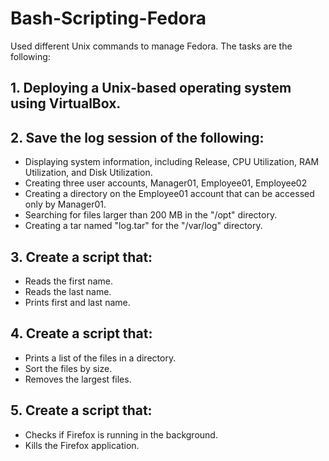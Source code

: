 # Bash-Scripting-Fedora
Used different Unix commands to manage Fedora. The tasks are the following:

## 1. Deploying a Unix-based operating system using VirtualBox.

## 2. Save the log session of the following:
- Displaying system information, including Release, CPU Utilization, RAM Utilization, and Disk Utilization.
- Creating three user accounts, Manager01, Employee01, Employee02
- Creating a directory on the Employee01 account that can be accessed only by Manager01.
- Searching for files larger than 200 MB in the "/opt" directory.
- Creating a tar named "log.tar" for the "/var/log" directory.
  
## 3. Create a script that:
- Reads the first name.
- Reads the last name.
- Prints first and last name.

## 4. Create a script that:
- Prints a list of the files in a directory.
- Sort the files by size.
- Removes the largest files.

## 5. Create a script that:
- Checks if Firefox is running in the background.
- Kills the Firefox application.
